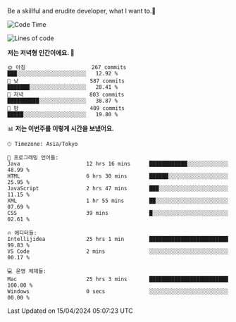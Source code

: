 Be a skillful and erudite developer, what I want to.👶

<!--START_SECTION:waka-->
![Code Time](http://img.shields.io/badge/Code%20Time-697%20hrs%2017%20mins-blue)

![Lines of code](https://img.shields.io/badge/%EC%A0%80%EB%8A%94%20%EC%97%AC%ED%83%9C%EA%B9%8C%EC%A7%80%20-1.6%20million%20%EC%A4%84%EC%9D%98%20%EC%BD%94%EB%93%9C%EB%A5%BC%20%EC%9E%91%EC%84%B1%ED%96%88%EC%96%B4%EC%9A%94.-blue)

**저는 저녁형 인간이에요. 🦉** 

```text
🌞 아침                     267 commits         ███░░░░░░░░░░░░░░░░░░░░░░   12.92 % 
🌆 낮　                     587 commits         ███████░░░░░░░░░░░░░░░░░░   28.41 % 
🌃 저녁                     803 commits         ██████████░░░░░░░░░░░░░░░   38.87 % 
🌙 밤　                     409 commits         █████░░░░░░░░░░░░░░░░░░░░   19.80 % 
```


📊 **저는 이번주를 이렇게 시간을 보냈어요.** 

```text
🕑︎ Timezone: Asia/Tokyo

💬 프로그래밍 언어들: 
Java                     12 hrs 16 mins      ████████████░░░░░░░░░░░░░   48.99 % 
HTML                     6 hrs 30 mins       ██████░░░░░░░░░░░░░░░░░░░   25.95 % 
JavaScript               2 hrs 47 mins       ███░░░░░░░░░░░░░░░░░░░░░░   11.15 % 
XML                      1 hr 55 mins        ██░░░░░░░░░░░░░░░░░░░░░░░   07.69 % 
CSS                      39 mins             █░░░░░░░░░░░░░░░░░░░░░░░░   02.61 % 

🔥 에디터들: 
Intellijidea             25 hrs 1 min        █████████████████████████   99.83 % 
VS Code                  2 mins              ░░░░░░░░░░░░░░░░░░░░░░░░░   00.17 % 

💻 운영 체제들: 
Mac                      25 hrs 3 mins       █████████████████████████   100.00 % 
Windows                  0 secs              ░░░░░░░░░░░░░░░░░░░░░░░░░   00.00 % 
```


 Last Updated on 15/04/2024 05:07:23 UTC
<!--END_SECTION:waka-->
